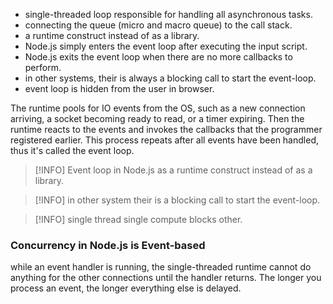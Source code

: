 - single-threaded loop responsible for handling all asynchronous tasks.
- connecting the queue (micro and macro queue) to the call stack.
- a runtime construct instead of as a library.
- Node.js simply enters the event loop after executing the input script.
- Node.js exits the event loop when there are no more callbacks to perform.
- in other  systems, their is always a blocking call to start the event-loop.
- event loop is hidden from the user in browser.

The runtime pools for IO events from the OS, such as a new connection arriving, a socket becoming ready to read, or a timer expiring. Then the runtime reacts to the events and invokes the callbacks that the programmer registered earlier. This process repeats after all events have been handled, thus it's called the event loop.

> [!INFO] Event loop in Node.js as a runtime construct instead of as a library.

> [!INFO] in other system their is a blocking call to start the event-loop.

>[!INFO] single thread single compute blocks other.

### Concurrency in Node.js is Event-based
while an event handler is running, the single-threaded runtime cannot do anything for the other connections until the handler returns. The longer you process an event, the longer everything else is delayed.